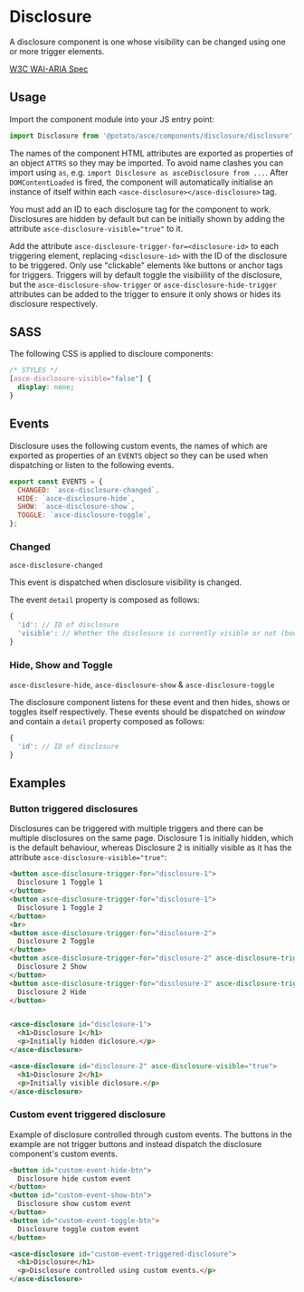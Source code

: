 # Disclosure

A disclosure component is one whose visibility can be changed using one or more trigger elements.

[W3C WAI-ARIA Spec](https://www.w3.org/TR/wai-aria-practices-1.1/#disclosure)


## Usage

Import the component module into your JS entry point:
```js
import Disclosure from '@potato/asce/components/disclosure/disclosure';
```

The names of the component HTML attributes are exported as properties of an object `ATTRS` so they may be imported. To avoid name clashes you can import using `as`, e.g. `import Disclosure as asceDisclosure from ...`. After `DOMContentLoaded` is fired, the component will automatically initialise an instance of itself within each `<asce-disclosure></asce-disclosure>` tag.

You must add an ID to each disclosure tag for the component to work. Disclosures are hidden by default but can be initially shown by adding the attribute `asce-disclosure-visible="true"` to it.

Add the attribute `asce-disclosure-trigger-for=<disclosure-id>` to each triggering element, replacing `<disclosure-id>` with the ID of the disclosure to be triggered. Only use "clickable" elements like buttons or anchor tags for triggers. Triggers will by default toggle the visibiility of the disclosure, but the `asce-disclosure-show-trigger` or `asce-disclosure-hide-trigger` attributes can be added to the trigger to ensure it only shows or hides its disclosure respectively.


## SASS

The following CSS is applied to discloure components:

```scss
/* STYLES */
[asce-disclosure-visible="false"] {
  display: none;
}
```

## Events

Disclosure uses the following custom events, the names of which are exported as properties of an `EVENTS` object so they can be used when dispatching or listen to the following events.

```js
export const EVENTS = {
  CHANGED: `asce-disclosure-changed`,
  HIDE: `asce-disclosure-hide`,
  SHOW: `asce-disclosure-show`,
  TOGGLE: `asce-disclosure-toggle`,
};
```


### Changed

`asce-disclosure-changed`

This event is dispatched when disclosure visibility is changed.

The event `detail` property is composed as follows:
```js
{
  'id': // ID of disclosure
  'visible': // Whether the disclosure is currently visible or not (boolean)
}
```

### Hide, Show and Toggle

`asce-disclosure-hide`, `asce-disclosure-show` & `asce-disclosure-toggle`

The disclosure component listens for these event and then hides, shows or toggles itself respectively. These events should be dispatched on *window* and contain a `detail` property composed as follows:
```js
{
  'id': // ID of disclosure
}
```



## Examples

### Button triggered disclosures

Disclosures can be triggered with multiple triggers and there can be multiple disclosures on the same page. Disclosure 1 is initially hidden, which is the default behaviour, whereas Disclosure 2 is initially visible as it has the attribute `asce-disclosure-visible="true"`:

```html
<button asce-disclosure-trigger-for="disclosure-1">
  Disclosure 1 Toggle 1
</button>
<button asce-disclosure-trigger-for="disclosure-1">
  Disclosure 1 Toggle 2
</button>
<br>
<button asce-disclosure-trigger-for="disclosure-2">
  Disclosure 2 Toggle
</button>
<button asce-disclosure-trigger-for="disclosure-2" asce-disclosure-trigger-show>
  Disclosure 2 Show
</button>
<button asce-disclosure-trigger-for="disclosure-2" asce-disclosure-trigger-hide>
  Disclosure 2 Hide
</button>


<asce-disclosure id="disclosure-1">
  <h1>Disclosure 1</h1>
  <p>Initially hidden diclosure.</p>
</asce-disclosure>

<asce-disclosure id="disclosure-2" asce-disclosure-visible="true">
  <h1>Disclosure 2</h1>
  <p>Initially visible diclosure.</p>
</asce-disclosure>
```


### Custom event triggered disclosure

Example of disclosure controlled through custom events. The buttons in the example are not trigger buttons and instead dispatch the disclosure component's custom events.

```html
<button id="custom-event-hide-btn">
  Disclosure hide custom event
</button>
<button id="custom-event-show-btn">
  Disclosure show custom event
</button>
<button id="custom-event-toggle-btn">
  Disclosure toggle custom event
</button>

<asce-disclosure id="custom-event-triggered-disclosure">
  <h1>Disclosure</h1>
  <p>Disclosure controlled using custom events.</p>
</asce-disclosure>
```
